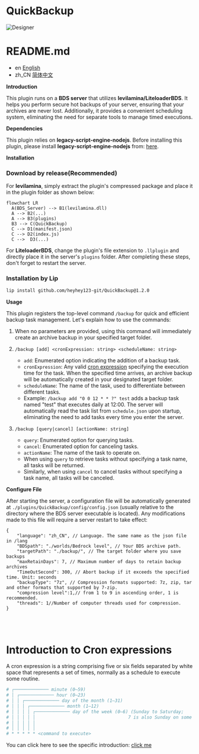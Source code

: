 # QuickBackup


![Designer](https://github.com/heyhey123-git/QuickBackup/assets/156066831/87242648-35a6-4f0e-9cdd-41150c8fc6e8)

# README.md
- en [English](readme/README.en.md)
- zh_CN [简体中文](../README.md)



**Introduction**

This plugin runs on a **BDS server** that utilizes **levilamina/LiteloaderBDS**. It helps you perform secure hot backups of your server, ensuring that your archives are never lost. Additionally, it provides a convenient scheduling system, eliminating the need for separate tools to manage timed executions.

**Dependencies**

This plugin relies on **legacy-script-engine-nodejs**. Before installing this plugin, please install **legacy-script-engine-nodejs** from: [here](https://github.com/LiteLDev/LegacyScriptEngine).

**Installation**

### Download by release(Recommended)
For **levilamina**, simply extract the plugin's compressed package and place it in the plugin folder as shown below:

```mermaid
flowchart LR
  A(BDS_Server) --> B1(levilamina.dll)
  A --> B2(...)
  A --> B3(plugins)
  B3 --> C(QuickBackup)
  C --> D1(manifest.json)
  C --> D2(index.js)
  C -->  D3(...)
```

For **LiteloaderBDS**, change the plugin's file extension to `.llplugin` and directly place it in the server's `plugins` folder. After completing these steps, don't forget to restart the server.

### Installation by Lip

```bash
lip install github.com/heyhey123-git/QuickBackup@1.2.0
```

**Usage**

This plugin registers the top-level command `/backup` for quick and efficient backup task management. Let's explain how to use the commands:

1. When no parameters are provided, using this command will immediately create an archive backup in your specified target folder.

2. `/backup [add] <cronExpression: string> <scheduleName: string>`
   - `add`: Enumerated option indicating the addition of a backup task.
   - `cronExpression`: Any valid [cron expression](#cron) specifying the execution time for the task. When the specified time arrives, an archive backup will be automatically created in your designated target folder.
   - `scheduleName`: The name of the task, used to differentiate between different tasks.
   - Example: `/backup add "0 0 12 * * ?" test` adds a backup task named "test" that executes daily at 12:00. The server will automatically read the task list from `schedule.json` upon startup, eliminating the need to add tasks every time you enter the server.

3. `/backup [query|cancel] [actionName: string]`
   - `query`: Enumerated option for querying tasks.
   - `cancel`: Enumerated option for canceling tasks.
   - `actionName`: The name of the task to operate on.
   - When using `query` to retrieve tasks without specifying a task name, all tasks will be returned.
   - Similarly, when using `cancel` to cancel tasks without specifying a task name, all tasks will be canceled.

**Configure File**

After starting the server, a configuration file will be automatically generated at `./plugins/QuickBackup/config/config.json` (usually relative to the directory where the BDS server executable is located). Any modifications made to this file will require a server restart to take effect:

```jsonc
{
    "language": "zh_CN", // Language. The same name as the json file in /lang
    "BDSpath": "./worlds/Bedrock level", // Your BDS archive path. 
    "targetPath": "./backup/", // The target folder where you save backups
    "maxRetainDays": 7, // Maximum number of days to retain backup archives
    "TimeOutSecond": 300, // Abort backup if it exceeds the specified time. Unit: seconds
    "backupType": "7z", // Compression formats supported: 7z, zip, tar and other formats that supported by 7-zip. 
    "compression level":1,// from 1 to 9 in ascending order, 1 is recommended.
    "threads": 1//Number of computer threads used for compression.
}
```
<br/><br/>
<span id="cron"><h1>Introduction to Cron expressions</h1></span>
A cron expression is a string comprising five or six fields separated by white space that represents a set of times, normally as a schedule to execute some routine.
```bash
# ┌───────────── minute (0–59)
# │ ┌───────────── hour (0–23)
# │ │ ┌───────────── day of the month (1–31)
# │ │ │ ┌───────────── month (1–12)
# │ │ │ │ ┌───────────── day of the week (0–6) (Sunday to Saturday;
# │ │ │ │ │                                   7 is also Sunday on some systems)
# │ │ │ │ │
# │ │ │ │ │
# * * * * * <command to execute>
```
You can click here to see the specific introduction: [click me](https://www.baeldung.com/cron-expressions)